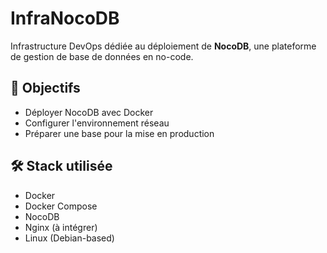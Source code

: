 # InfraNocoDB

Infrastructure DevOps dédiée au déploiement de **NocoDB**, une plateforme de gestion de base de données en no-code.

## 🔧 Objectifs
- Déployer NocoDB avec Docker
- Configurer l'environnement réseau
- Préparer une base pour la mise en production

## 🛠️ Stack utilisée
- Docker
- Docker Compose
- NocoDB
- Nginx (à intégrer)
- Linux (Debian-based)
